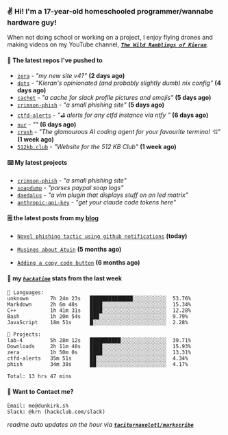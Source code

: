 ### ✌️ Hi! I'm a 17-year-old homeschooled programmer/wannabe hardware guy!

When not doing school or working on a project, I enjoy flying drones and making videos on my YouTube channel, [**_`The Wild Ramblings of Kieran`_**](https://youtube.com/@kieran.rambles).

#### 👷 The latest repos I've pushed to

- [`zera`](https://github.com/taciturnaxolotl/zera) - _"my new site v4?"_ **(2 days ago)**
- [`dots`](https://github.com/taciturnaxolotl/dots) - _"Kieran's opinionated (and probably slightly dumb) nix config"_ **(4 days ago)**
- [`cachet`](https://github.com/taciturnaxolotl/cachet) - _"a cache for slack profile pictures and emojis"_ **(5 days ago)**
- [`crimson-phish`](https://github.com/taciturnaxolotl/crimson-phish) - _"a small phishing site"_ **(5 days ago)**
- [`ctfd-alerts`](https://github.com/taciturnaxolotl/ctfd-alerts) - _"⛳ alerts for any ctfd instance via ntfy "_ **(6 days ago)**
- [`nur`](https://github.com/charmbracelet/nur) - _""_ **(6 days ago)**
- [`crush`](https://github.com/charmbracelet/crush) - _"The glamourous AI coding agent for your favourite terminal 💘"_ **(1 week ago)**
- [`512kb.club`](https://github.com/kevquirk/512kb.club) - _"Website for the 512 KB Club"_ **(1 week ago)**

#### ⌨️ My latest projects

- [`crimson-phish`](https://github.com/taciturnaxolotl/crimson-phish) - _"a small phishing site"_
- [`soapdump`](https://github.com/taciturnaxolotl/soapdump) - _"parses paypal soap logs"_
- [`daedalus`](https://github.com/taciturnaxolotl/daedalus) - _"a vim plugin that displays stuff on an led matrix"_
- [`anthropic-api-key`](https://github.com/taciturnaxolotl/anthropic-api-key) - _"get your claude code tokens here"_

#### 🗒️ the latest posts from my [blog](https://dunkirk.sh)

- [`Novel phishing tactic using github notifications`](https://dunkirk.sh/blog/github-phishing/) **(today)**

- [`Musings about Atuin`](https://dunkirk.sh/blog/atuin/) **(5 months ago)**

- [`Adding a copy code button`](https://dunkirk.sh/blog/adding-a-copy-button/) **(6 months ago)**



#### 📡 my [_`hackatime`_](https://waka.hackclub.com) stats from the last week

```text
💾 Languages:
unknown       7h 24m 23s   ██████████████░░░░░░░░░░░  53.76%
Markdown      2h 6m 48s    ████░░░░░░░░░░░░░░░░░░░░░  15.34%
C++           1h 41m 31s   ████░░░░░░░░░░░░░░░░░░░░░  12.28%
Bash          1h 20m 54s   ███░░░░░░░░░░░░░░░░░░░░░░  9.79%
JavaScript    18m 51s      █░░░░░░░░░░░░░░░░░░░░░░░░  2.28%

💼 Projects:
lab-4         5h 28m 12s   ██████████░░░░░░░░░░░░░░░  39.71%
Downloads     2h 11m 40s   ████░░░░░░░░░░░░░░░░░░░░░  15.93%
zera          1h 50m 0s    ████░░░░░░░░░░░░░░░░░░░░░  13.31%
ctfd-alerts   35m 51s      ██░░░░░░░░░░░░░░░░░░░░░░░  4.34%
phish         34m 30s      ██░░░░░░░░░░░░░░░░░░░░░░░  4.17%

Total: 13 hrs 47 mins
```

#### 📮 Want to Contact me?

```text
Email: me@dunkirk.sh
Slack: @krn (hackclub.com/slack)
```

_readme auto updates on the hour via [**`taciturnaxolotl/markscribe`**](https://github.com/taciturnaxolotl/markscribe)_
